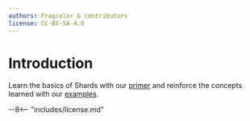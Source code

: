 ```yaml
---
authors: Fragcolor & contributors
license: CC-BY-SA-4.0
---
```


# Introduction

Learn the basics of Shards with our [primer](./shards/index.md) and reinforce the concepts learned with our [examples](https://learn.fragcolor.xyz/).

--8<-- "includes/license.md"